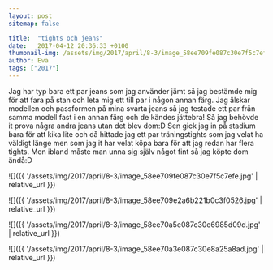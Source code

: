 ```yaml
---
layout: post
sitemap: false

title:  "tights och jeans"
date:   2017-04-12 20:36:33 +0100
thumbnail-img: /assets/img/2017/april/8-3/image_58ee709fe087c30e7f5c7efe.jpg
author: Eva
tags: ["2017"]
---
```


Jag har typ bara ett par jeans som jag använder jämt så jag bestämde mig för att fara på stan och leta mig ett till par i någon annan färg. Jag älskar modellen och passformen på mina svarta jeans så jag testade ett par från samma modell fast i en annan färg och de kändes jättebra! Så jag behövde it prova några andra jeans utan det blev dom:D Sen gick jag in på stadium bara för att kika lite och då hittade jag ett par träningstights som jag velat ha väldigt länge men som jag it har velat köpa bara för att jag redan har flera tights. Men ibland måste man unna sig själv något fint så jag köpte dom ändå:D

![]({{ '/assets/img/2017/april/8-3/image_58ee709fe087c30e7f5c7efe.jpg'  | relative_url }})

![]({{ '/assets/img/2017/april/8-3/image_58ee709e2a6b221b0c3f0526.jpg'  | relative_url }})

![]({{ '/assets/img/2017/april/8-3/image_58ee70a5e087c30e6985d09d.jpg'  | relative_url }})

![]({{ '/assets/img/2017/april/8-3/image_58ee70a3e087c30e8a25a8ad.jpg'  | relative_url }})

